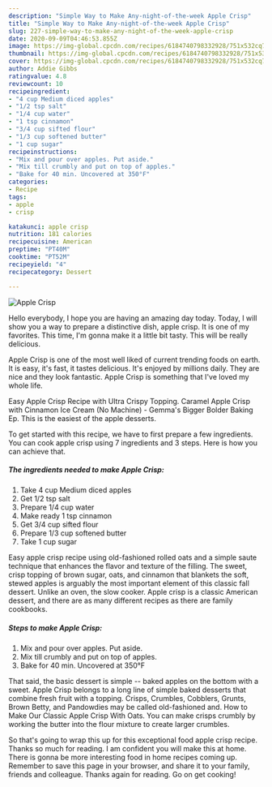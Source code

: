 ```yaml
---
description: "Simple Way to Make Any-night-of-the-week Apple Crisp"
title: "Simple Way to Make Any-night-of-the-week Apple Crisp"
slug: 227-simple-way-to-make-any-night-of-the-week-apple-crisp
date: 2020-09-09T04:46:53.855Z
image: https://img-global.cpcdn.com/recipes/6184740798332928/751x532cq70/apple-crisp-recipe-main-photo.jpg
thumbnail: https://img-global.cpcdn.com/recipes/6184740798332928/751x532cq70/apple-crisp-recipe-main-photo.jpg
cover: https://img-global.cpcdn.com/recipes/6184740798332928/751x532cq70/apple-crisp-recipe-main-photo.jpg
author: Addie Gibbs
ratingvalue: 4.8
reviewcount: 10
recipeingredient:
- "4 cup Medium diced apples"
- "1/2 tsp salt"
- "1/4 cup water"
- "1 tsp cinnamon"
- "3/4 cup sifted flour"
- "1/3 cup softened butter"
- "1 cup sugar"
recipeinstructions:
- "Mix and pour over apples. Put aside."
- "Mix till crumbly and put on top of apples."
- "Bake for 40 min. Uncovered at 350°F"
categories:
- Recipe
tags:
- apple
- crisp

katakunci: apple crisp 
nutrition: 181 calories
recipecuisine: American
preptime: "PT40M"
cooktime: "PT52M"
recipeyield: "4"
recipecategory: Dessert

---
```



![Apple Crisp](https://img-global.cpcdn.com/recipes/6184740798332928/751x532cq70/apple-crisp-recipe-main-photo.jpg)

Hello everybody, I hope you are having an amazing day today. Today, I will show you a way to prepare a distinctive dish, apple crisp. It is one of my favorites. This time, I'm gonna make it a little bit tasty. This will be really delicious.

Apple Crisp is one of the most well liked of current trending foods on earth. It is easy, it's fast, it tastes delicious. It's enjoyed by millions daily. They are nice and they look fantastic. Apple Crisp is something that I've loved my whole life.

Easy Apple Crisp Recipe with Ultra Crispy Topping. Caramel Apple Crisp with Cinnamon Ice Cream (No Machine) - Gemma&#39;s Bigger Bolder Baking Ep. This is the easiest of the apple desserts.


To get started with this recipe, we have to first prepare a few ingredients. You can cook apple crisp using 7 ingredients and 3 steps. Here is how you can achieve that.

##### The ingredients needed to make Apple Crisp:

1. Take 4 cup Medium diced apples
1. Get 1/2 tsp salt
1. Prepare 1/4 cup water
1. Make ready 1 tsp cinnamon
1. Get 3/4 cup sifted flour
1. Prepare 1/3 cup softened butter
1. Take 1 cup sugar


Easy apple crisp recipe using old-fashioned rolled oats and a simple saute technique that enhances the flavor and texture of the filling. The sweet, crisp topping of brown sugar, oats, and cinnamon that blankets the soft, stewed apples is arguably the most important element of this classic fall dessert. Unlike an oven, the slow cooker. Apple crisp is a classic American dessert, and there are as many different recipes as there are family cookbooks. 

##### Steps to make Apple Crisp:

1. Mix and pour over apples. Put aside.
1. Mix till crumbly and put on top of apples.
1. Bake for 40 min. Uncovered at 350°F


That said, the basic dessert is simple -- baked apples on the bottom with a sweet. Apple Crisp belongs to a long line of simple baked desserts that combine fresh fruit with a topping. Crisps, Crumbles, Cobblers, Grunts, Brown Betty, and Pandowdies may be called old-fashioned and. How to Make Our Classic Apple Crisp With Oats. You can make crisps crumbly by working the butter into the flour mixture to create larger crumbles. 

So that's going to wrap this up for this exceptional food apple crisp recipe. Thanks so much for reading. I am confident you will make this at home. There is gonna be more interesting food in home recipes coming up. Remember to save this page in your browser, and share it to your family, friends and colleague. Thanks again for reading. Go on get cooking!
